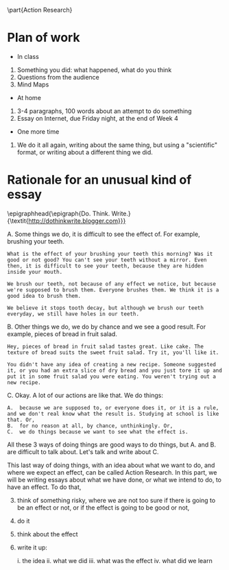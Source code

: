\part{Action Research}

# Plan of work
	
* In class

1. Something you did: what happened, what do you think
2. Questions from the audience
3. Mind Maps

* At home

1. 3-4 paragraphs, 100 words about an attempt to do something
2. Essay on Internet, due Friday night, at the end of Week 4

* One more time

1. We do it all again, writing about the same thing, but using a "scientific" format, or writing about a different thing we did.

# Rationale for an unusual kind of essay

\epigraphhead{\epigraph{Do. Think. Write.}{\textit{http://dothinkwrite.blogger.com}}}

A.  Some things we do, it is difficult to see the effect of. For example, brushing your teeth.

    What is the effect of your brushing your teeth this morning? Was it good or not good? You can't see your teeth without a mirror. Even then, it is difficult to see your teeth, because they are hidden inside your mouth.

    We brush our teeth, not because of any effect we notice, but because we're supposed to brush them. Everyone brushes them. We think it is a good idea to brush them.

    We believe it stops tooth decay, but although we brush our teeth everyday, we still have holes in our teeth.

B.  Other things we do, we do by chance and we see a good result. For example, pieces of bread in fruit salad.

    Hey, pieces of bread in fruit salad tastes great. Like cake. The texture of bread suits the sweet fruit salad. Try it, you'll like it.

    You didn't have any idea of creating a new recipe. Someone suggested it, or you had an extra slice of dry bread and you just tore it up and put it in some fruit salad you were eating. You weren't trying out a new recipe.

C.  Okay. A lot of our actions are like that. We do things:

    A.  because we are supposed to, or everyone does it, or it is a rule, and we don't real know what the result is. Studying at school is like that. Or,
    B.  for no reason at all, by chance, unthinkingly. Or,
    C.  we do things because we want to see what the effect is.

All these 3 ways of doing things are good ways to do things, but A. and B. are difficult to talk about. Let's talk and write about C.

This last way of doing things, with an idea about what we want to do, and where we expect an effect, can be called Action Research. In this part, we will be writing essays about what we have done, or what we intend to do, to have an effect. To do that,

3. think of something risky, where we are not too sure if there is going to be an effect or not, or if the effect is going to be good or not, 
4. do it
5. think about the effect
6. write it up:
	
	i. the idea
	ii. what we did
	iii. what was the effect
	iv. what did we learn
